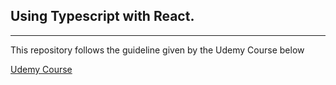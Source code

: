 ## Using Typescript with React.
---

This repository follows the guideline given by the Udemy Course below

[Udemy Course](https://www.udemy.com/course/react-with-typescript)